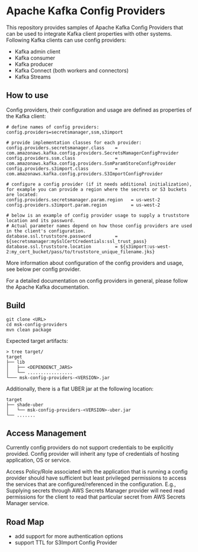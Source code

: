# Apache Kafka Config Providers

This repository provides samples of Apache Kafka Config Providers that can be used to integrate Kafka client properties with other systems. Following Kafka clients can use config providers:

- Kafka admin client
- Kafka consumer
- Kafka producer
- Kafka Connect (both workers and connectors)
- Kafka Streams


## How to use

Config providers, their configuration and usage are defined as properties of the Kafka client:

```
# define names of config providers:
config.providers=secretsmanager,ssm,s3import

# provide implementation classes for each provider:
config.providers.secretsmanager.class    = com.amazonaws.kafka.config.providers.SecretsMamagerConfigProvider
config.providers.ssm.class               = com.amazonaws.kafka.config.providers.SsmParamStoreConfigProvider
config.providers.s3import.class          = com.amazonaws.kafka.config.providers.S3ImportConfigProvider

# configure a config provider (if it needs additional initialization), for example you can provide a region where the secrets or S3 buckets are located:
config.providers.secretsmanager.param.region   = us-west-2
config.providers.s3import.param.region         = us-west-2

# below is an example of config provider usage to supply a truststore location and its password. 
# Actual parameter names depend on how those config providers are used in the client's configuration.
database.ssl.truststore.password         = ${secretsmanager:mySslCertCredentials:ssl_trust_pass}
database.ssl.truststore.location         = ${s3import:us-west-2:my_cert_bucket/pass/to/truststore_unique_filename.jks}
```

More information about configuration of the config providers and usage, see below per config provider.

For a detailed documentation on config providers in general, please follow the Apache Kafka documentation.


## Build


```
git clone <URL>
cd msk-config-providers
mvn clean package
```

Expected target artifacts:

```
> tree target/
target
├── lib
│   ├── <DEPENDENCT_JARS>
│   └── .................
└─── msk-config-providers-<VERSION>.jar
```

Additionally, there is a flat UBER jar at the following location:

```
target
├── shade-uber
│   └── msk-config-providers-<VERSION>-uber.jar
└── .......
```


## Access Management

Currently config providers do not support credentials to be explicitly provided. Config provider will inherit any type of credentials of hosting application, OS or service.

Access Policy/Role associated with the application that is running a config provider should have sufficient but least privileged permissions to access the services that are configured/referenced in the configuration. E.g., Supplying secrets through AWS Secrets Manager provider will need read permissions for the client to read that particular secret from AWS Secrets Manager service.

## Road Map

- add support for more authentication options
- support TTL for S3Import Config Provider
